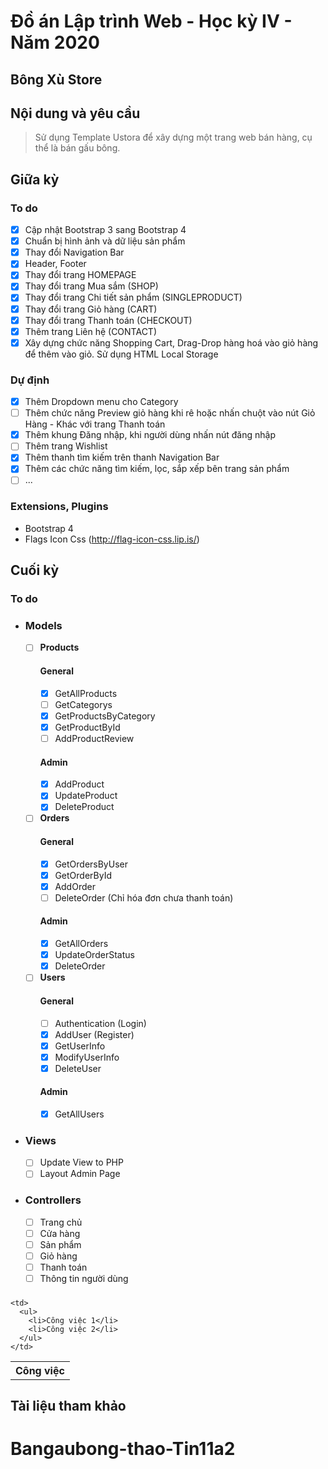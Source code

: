 # Đồ án Lập trình Web - Học kỳ IV - Năm 2020
## Bông Xù Store

## Nội dung và yêu cầu
> Sử dụng Template Ustora để xây dựng một trang web bán hàng, cụ thể là bán gấu bông.

## Giữa kỳ
### To do
- [x] Cập nhật Bootstrap 3 sang Bootstrap 4 
- [x] Chuẩn bị hình ảnh và dữ liệu sản phẩm 
- [x] Thay đổi Navigation Bar 
- [x] Header, Footer 
- [x] Thay đổi trang HOMEPAGE 
- [x] Thay đổi trang Mua sắm (SHOP)
- [x] Thay đổi trang Chi tiết sản phẩm (SINGLEPRODUCT) 
- [x] Thay đổi trang Giỏ hàng (CART) 
- [x] Thay đổi trang Thanh toán (CHECKOUT) 
- [x] Thêm trang Liên hệ (CONTACT) 
- [x] Xây dựng chức năng Shopping Cart, Drag-Drop hàng hoá vào giỏ hàng để thêm vào giỏ. Sử dụng HTML Local Storage 

### Dự định
- [x] Thêm Dropdown menu cho Category 
- [ ] Thêm chức năng Preview giỏ hàng khi rê hoặc nhấn chuột vào nút Giỏ Hàng - Khác với trang Thanh toán
- [x] Thêm khung Đăng nhập, khi người dùng nhấn nút đăng nhập 
- [ ] Thêm trang Wishlist
- [x] Thêm thanh tìm kiếm trên thanh Navigation Bar 
- [x] Thêm các chức năng tìm kiếm, lọc, sắp xếp bên trang sản phẩm 
- [ ] ...

### Extensions, Plugins
- Bootstrap 4
- Flags Icon Css (http://flag-icon-css.lip.is/)
  
## Cuối kỳ
### To do
- ### Models
  - [ ] **Products**
    #### General
    - [x] GetAllProducts
    - [ ] GetCategorys
    - [x] GetProductsByCategory
    - [x] GetProductById
    - [ ] AddProductReview
    #### Admin
    - [x] AddProduct
    - [x] UpdateProduct
    - [x] DeleteProduct
  - [ ] **Orders**
    #### General
    - [x] GetOrdersByUser
    - [x] GetOrderById
    - [x] AddOrder
    - [ ] DeleteOrder (Chỉ hóa đơn chưa thanh toán)
    #### Admin
    - [x] GetAllOrders
    - [x] UpdateOrderStatus
    - [x] DeleteOrder
  - [ ] **Users**
    #### General
    - [ ] Authentication (Login)
    - [x] AddUser (Register)
    - [x] GetUserInfo
    - [x] ModifyUserInfo
    - [x] DeleteUser
    #### Admin
    - [x] GetAllUsers
- ### Views
  - [ ] Update View to PHP
  - [ ] Layout Admin Page
- ### Controllers
  - [ ] Trang chủ
  - [ ] Cửa hàng
  - [ ] Sản phẩm
  - [ ] Giỏ hàng
  - [ ] Thanh toán
  - [ ] Thông tin người dùng

### 
<table>
  <tr>
    <th><b>Công việc</b></th>
  </tr>
  <tr>
    
    <td>
      <ul>
        <li>Công việc 1</li>
        <li>Công việc 2</li>
      </ul>
    </td>
  </tr>

</table>

## Tài liệu tham khảo
# Bangaubong-thao-Tin11a2
